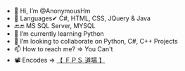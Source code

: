 - 👋 Hi, I’m @AnonymousHm
- 👀 Languages✔ C#, HTML, CSS, JQuery & Java
- 🔙🔚 MS SQL Server, MYSQL
- 🌱 I’m currently learning Python
- 💞️ I’m looking to collaborate on Python, C#, C++ Projects
- 📫 How to reach me? => You Can't
- 📽️ Encodes => [【 ＦＰＳ 道場 】](https://fpsdojo.github.io)

<!---
AnonymousHm/AnonymousHm is a ✨ special ✨ repository because its `README.md` (this file) appears on your GitHub profile.
You can click the Preview link to take a look at your changes.
--->
